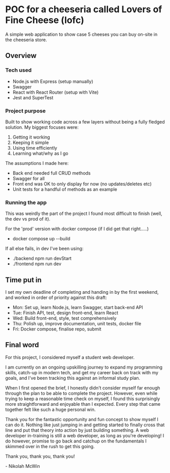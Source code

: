 # POC for a cheeseria called Lovers of Fine Cheese (lofc)

A simple web application to show case 5 cheeses you can buy on-site in the cheeseria store.

## Overview

### Tech used

- Node.js with Express (setup manually)
- Swagger
- React with React Router (setup with Vite)
- Jest and SuperTest

### Project purpose

Built to show working code across a few layers without being a fully fledged solution. My biggest focuses were:

1. Getting it working
2. Keeping it simple
3. Using time efficiently
4. Learning what/why as I go

The assumptions I made here:
- Back end needed full CRUD methods
- Swagger for all
- Front end was OK to only display for now (no updates/deletes etc)
- Unit tests for a handful of methods as an example

### Running the app

This was weirdly the part of the project I found most difficult to finish (well, the dev vs prod of it).

For the 'prod' version with docker compose (if I did get that right.....)

- docker compose up --build


If all else fails, in dev I've been using:

- ./backend   npm run devStart
- ./frontend   npm run dev

## Time put in

I set my own deadline of completing and handing in by the first weekend, and worked in order of priority against this draft:

- Mon: Set up, learn Node.js, learn Swagger, start back-end API
- Tue: Finish API, test, design front-end, learn React
- Wed: Build front-end, style, test comprehensively
- Thu: Polish up, improve documentation, unit tests, docker file
- Fri: Docker compose, finalise repo, submit

## Final word

For this project, I considered myself a student web developer.

I am currently on an ongoing upskilling journey to expand my programming skills, catch-up in modern tech, and get my career back on track with my goals, and I've been tracking this against an informal study plan.

When I first opened the brief, I honestly didn't consider myself far enough through the plan to be able to complete the project. However, even while trying to keep a reasonable time check on myself, I found this surprisingly more straightforward and enjoyable than I expected. Every step that came together felt like such a huge personal win.

Thank you for the fantastic opportunity and fun concept to show myself I can do it. Nothing like just jumping in and getting started to finally cross that line and put that theory into action by just building something. A web developer in-training is still a web developer, as long as you're developing! I do however, promise to go back and catchup on the fundamentals I skimmed over in the rush to get this going. 

Thank you, thank you, thank you!

\- Nikolah McWin
